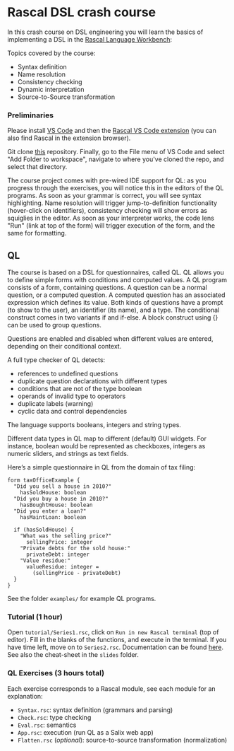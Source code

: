 
# Rascal DSL crash course

In this crash course on DSL engineering you will learn the basics of implementing a DSL in the [Rascal Language Workbench](https://www.rascal-mpl.org/):

Topics covered by the course:
- Syntax definition 
- Name resolution
- Consistency checking 
- Dynamic interpretation
- Source-to-Source transformation

### Preliminaries

Please install [VS Code](https://code.visualstudio.com/) and then the [Rascal VS Code extension](https://marketplace.visualstudio.com/items?itemName=usethesource.rascalmpl) (you can also find Rascal in the extension browser).

Git clone [this](https://github.com/cwi-swat/rascal-dsl-crashcourse) repository. Finally, go to the File menu of VS Code and select "Add Folder to workspace", navigate to where you've cloned the repo, and select that directory. 

The course project comes with pre-wired IDE support for QL: as you progress through the exercises, you will notice this in the editors of the QL programs. As soon as your grammar is correct, you will see syntax highlighting. Name resolution will trigger jump-to-definition functionality (hover-click on identifiers), consistency checking will show errors as squiglies in the editor. As soon as your interpreter works, the code lens "Run" (link at top of the form) will trigger execution of the form, and the same for formatting. 

## QL

The course is based on a DSL for questionnaires, called QL. QL allows you to define simple forms with conditions and computed values.
A QL program consists of a form, containing questions. A question can be a normal question, or a computed question. A computed question has an associated expression which defines its value. Both kinds of questions have a prompt (to show to the user), an identifier (its name), and a type. The conditional construct comes in two variants if and if-else. A block construct using {} can be used to group questions.

Questions are enabled and disabled when different values are entered, depending on their conditional context.

A full type checker of QL detects:
- references to undefined questions
- duplicate question declarations with different types
- conditions that are not of the type boolean
- operands of invalid type to operators
- duplicate labels (warning)
- cyclic data and control dependencies

The language supports booleans, integers and string types.

Different data types in QL map to different (default) GUI widgets. For instance, boolean would be represented as checkboxes, integers as numeric sliders, and strings as text fields.

Here’s a simple questionnaire in QL from the domain of tax filing:
```
form taxOfficeExample { 
  "Did you sell a house in 2010?"
    hasSoldHouse: boolean
  "Did you buy a house in 2010?"
    hasBoughtHouse: boolean
  "Did you enter a loan?"
    hasMaintLoan: boolean
    
  if (hasSoldHouse) {
    "What was the selling price?"
      sellingPrice: integer
    "Private debts for the sold house:"
      privateDebt: integer
    "Value residue:"
      valueResidue: integer = 
        (sellingPrice - privateDebt)
  }
}
```

See the folder `examples/` for example QL programs. 


### Tutorial (1 hour)

Open `tutorial/Series1.rsc`, click on `Run in new Rascal terminal` (top of editor).
Fill in the blanks of the functions, and execute in the terminal. 
If you have time left, move on to `Series2.rsc`.
Documentation can be found [here](https://www.rascal-mpl.org/docs/GettingStarted/).
See also the cheat-sheet in the `slides` folder.

### QL Exercises (3 hours total)

Each exercise corresponds to a Rascal module, see each module for an explanation:

- `Syntax.rsc`: syntax definition (grammars and parsing)
- `Check.rsc`: type checking
- `Eval.rsc`: semantics 
- `App.rsc`: execution (run QL as a Salix web app)
- `Flatten.rsc` (*optional*): source-to-source transformation (normalization)






